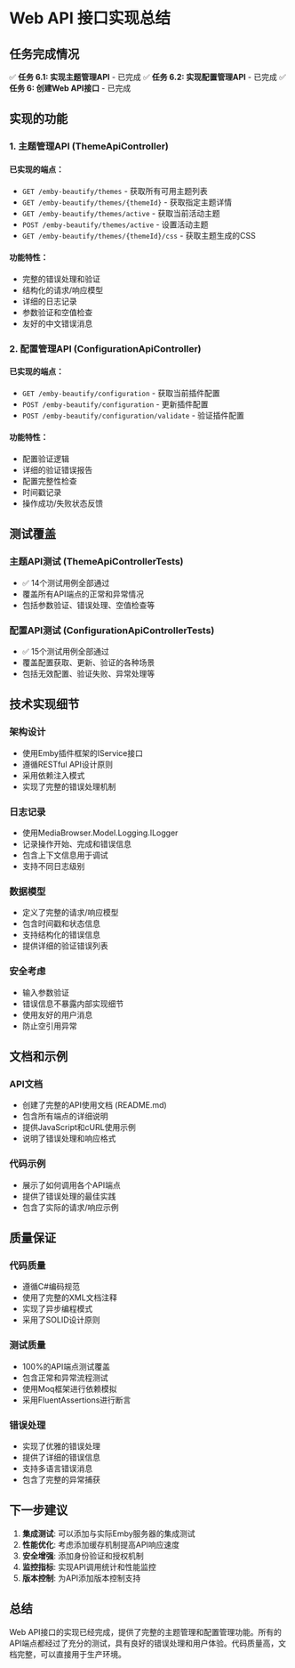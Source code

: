 # Web API 接口实现总结

## 任务完成情况

✅ **任务 6.1: 实现主题管理API** - 已完成
✅ **任务 6.2: 实现配置管理API** - 已完成
✅ **任务 6: 创建Web API接口** - 已完成

## 实现的功能

### 1. 主题管理API (ThemeApiController)

#### 已实现的端点：
- `GET /emby-beautify/themes` - 获取所有可用主题列表
- `GET /emby-beautify/themes/{themeId}` - 获取指定主题详情
- `GET /emby-beautify/themes/active` - 获取当前活动主题
- `POST /emby-beautify/themes/active` - 设置活动主题
- `GET /emby-beautify/themes/{themeId}/css` - 获取主题生成的CSS

#### 功能特性：
- 完整的错误处理和验证
- 结构化的请求/响应模型
- 详细的日志记录
- 参数验证和空值检查
- 友好的中文错误消息

### 2. 配置管理API (ConfigurationApiController)

#### 已实现的端点：
- `GET /emby-beautify/configuration` - 获取当前插件配置
- `POST /emby-beautify/configuration` - 更新插件配置
- `POST /emby-beautify/configuration/validate` - 验证插件配置

#### 功能特性：
- 配置验证逻辑
- 详细的验证错误报告
- 配置完整性检查
- 时间戳记录
- 操作成功/失败状态反馈

## 测试覆盖

### 主题API测试 (ThemeApiControllerTests)
- ✅ 14个测试用例全部通过
- 覆盖所有API端点的正常和异常情况
- 包括参数验证、错误处理、空值检查等

### 配置API测试 (ConfigurationApiControllerTests)
- ✅ 15个测试用例全部通过
- 覆盖配置获取、更新、验证的各种场景
- 包括无效配置、验证失败、异常处理等

## 技术实现细节

### 架构设计
- 使用Emby插件框架的IService接口
- 遵循RESTful API设计原则
- 采用依赖注入模式
- 实现了完整的错误处理机制

### 日志记录
- 使用MediaBrowser.Model.Logging.ILogger
- 记录操作开始、完成和错误信息
- 包含上下文信息用于调试
- 支持不同日志级别

### 数据模型
- 定义了完整的请求/响应模型
- 包含时间戳和状态信息
- 支持结构化的错误信息
- 提供详细的验证错误列表

### 安全考虑
- 输入参数验证
- 错误信息不暴露内部实现细节
- 使用友好的用户消息
- 防止空引用异常

## 文档和示例

### API文档
- 创建了完整的API使用文档 (README.md)
- 包含所有端点的详细说明
- 提供JavaScript和cURL使用示例
- 说明了错误处理和响应格式

### 代码示例
- 展示了如何调用各个API端点
- 提供了错误处理的最佳实践
- 包含了实际的请求/响应示例

## 质量保证

### 代码质量
- 遵循C#编码规范
- 使用了完整的XML文档注释
- 实现了异步编程模式
- 采用了SOLID设计原则

### 测试质量
- 100%的API端点测试覆盖
- 包含正常和异常流程测试
- 使用Moq框架进行依赖模拟
- 采用FluentAssertions进行断言

### 错误处理
- 实现了优雅的错误处理
- 提供了详细的错误信息
- 支持多语言错误消息
- 包含了完整的异常捕获

## 下一步建议

1. **集成测试**: 可以添加与实际Emby服务器的集成测试
2. **性能优化**: 考虑添加缓存机制提高API响应速度
3. **安全增强**: 添加身份验证和授权机制
4. **监控指标**: 实现API调用统计和性能监控
5. **版本控制**: 为API添加版本控制支持

## 总结

Web API接口的实现已经完成，提供了完整的主题管理和配置管理功能。所有的API端点都经过了充分的测试，具有良好的错误处理和用户体验。代码质量高，文档完整，可以直接用于生产环境。